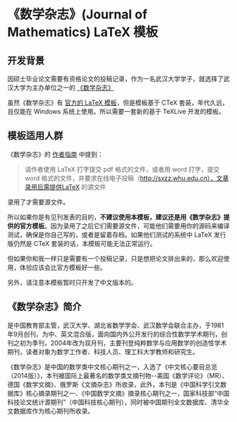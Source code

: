 # 《数学杂志》(Journal of Mathematics) LaTeX 模板

## 开发背景

因硕士毕业论文需要有资格论文的投稿记录，作为一名武汉大学学子，就选择了武汉大学为主办单位之一的 [《数学杂志》](http://sxzz.whu.edu.cn/sxzz/ch/index.aspx) 

虽然《数学杂志》有 [官方的 LaTeX 模板](http://sxzz.whu.edu.cn/config/sxzz/news_category/2012-05-16/%E4%B8%AD%E3%80%81%E8%8B%B1%E6%96%87%E6%A8%A1%E7%89%88.rar)，但是模板基于 CTeX 套装，年代久远，且仅能在 Windows 系统上使用。所以需要一套新的基于 TeXLive 开发的模板。


## 模板适用人群

《数学杂志》的 [作者指南](http://sxzz.whu.edu.cn/config/sxzz/news_category/2012-05-25/%E4%BD%9C%E8%80%85%E6%8C%87%E5%8D%97.doc) 中提到：
> 请作者使用 LaTeX 打字提交 pdf 格式的文件，或者用 word 打字，提交 word 格式的文件，并要求在线电子投稿（http://sxzz.whu.edu.cn），文章录用后需提供LaTeX 的源文件

录用了才需要源文件。

所以如果你是有见刊发表的目的，**不建议使用本模板，建议还是用《数学杂志》提供的官方模板**。因为录用了之后它们需要源文件，可能他们需要用你的源码来编译测试，确保是你自己写的，或者是留着存档。如果他们测试的系统中 LaTeX 发行版仍然是 CTeX 套装的话，本模板可能无法正常运行。

但如果你和我一样只是需要有一个投稿记录，只是想把论文排出来的，那么欢迎使用，体验应该会比官方模板好一些。

另外，请注意本模板暂时只开发了中文版本的。


## 《数学杂志》简介

是中国教育部主管，武汉大学、湖北省数学学会、武汉数学会联合主办，于1981年9月创刊，为中、英文混合版，面向国内外公开发行的综合性数学学术期刊，创刊之初为季刊，2004年改为双月刊，主要刊登纯粹数学与应用数学的创造性学术期刊，读者对象为数学工作者、科技人员、理工科大学教师和研究生。

《数学杂志》是中国的数学类中文核心期刊之一，入选了《中文核心要目总览（2014版）》，本刊被国际上最著名的数学类文摘刊物--美国《数学评论》（MR）、德国《数学文摘》、俄罗斯《文摘杂志》所收录，此外，本刊是《中国科学引文数据库》核心摘录期刊之一、《中国数学文摘》摘录核心期刊之一，国家科技部“中国科技论文统计源期刊”（中国科技核心期刊），同时被中国期刊全文数据库、清华全文数据库作为核心期刊所收录。